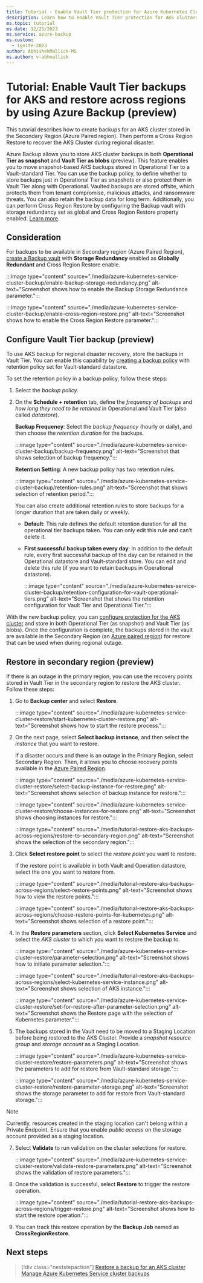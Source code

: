 ```yaml
---
title: Tutorial - Enable Vault Tier protection for Azure Kubernetes Cluster (AKS) clusters and restore backups in secondary region using Azure Backup
description: Learn how to enable Vault Tier protection for AKS clusters and restore backups in secondary region using Azure Backup.
ms.topic: tutorial
ms.date: 12/25/2023
ms.service: azure-backup
ms.custom:
  - ignite-2023
author: AbhishekMallick-MS
ms.author: v-abhmallick
---
```


# Tutorial: Enable Vault Tier backups for AKS and restore across regions by using Azure Backup (preview)

This tutorial describes how to create backups for an AKS cluster stored in the Secondary Region (Azure Paired region). Then perform a Cross Region Restore to recover the AKS Cluster during regional disaster.

Azure Backup allows you to store AKS cluster backups in both **Operational Tier as snapshot** and **Vault Tier as blobs** (preview). This feature enables you to move snapshot-based AKS backups stored in Operational Tier to a Vault-standard Tier. You can use the backup policy, to define whether to store backups just in Operational Tier as snapshots or also protect them in Vault Tier along with Operational. Vaulted backups are stored offsite, which protects them from tenant compromise, malicious attacks, and ransomware threats. You can also retain the backup data for long term. Additionally, you can perform Cross Region Restore by configuring the Backup vault with storage redundancy set as global and Cross Region Restore property enabled. [Learn more](azure-kubernetes-service-backup-overview.md). 

## Consideration

For backups to be available in Secondary region (Azure Paired Region), [create a Backup vault](create-manage-backup-vault.md#create-backup-vault) with **Storage Redundancy** enabled as **Globally Redundant** and Cross Region Restore enable.

:::image type="content" source="./media/azure-kubernetes-service-cluster-backup/enable-backup-storage-redundancy.png" alt-text="Screenshot shows how to enable the Backup Storage Redundance parameter.":::

:::image type="content" source="./media/azure-kubernetes-service-cluster-backup/enable-cross-region-restore.png" alt-text="Screenshot shows how to enable the Cross Region Restore parameter.":::

## Configure Vault Tier backup (preview)

To use AKS backup for regional disaster recovery, store the backups in Vault Tier. You can enable this capability by [creating a backup policy](azure-kubernetes-service-cluster-backup.md#create-a-backup-policy) with retention policy set for Vault-standard datastore.

To set the retention policy in a backup policy, follow these steps:

1. Select the *backup policy*.

1. On the **Schedule + retention** tab, define the *frequency of backups* and *how long they need to be retained* in Operational and Vault Tier (also called *datastore*).

   **Backup Frequency**: Select the *backup frequency* (hourly or daily), and then choose the *retention duration* for the backups.

   :::image type="content" source="./media/azure-kubernetes-service-cluster-backup/backup-frequency.png" alt-text="Screenshot that shows selection of backup frequency.":::

   **Retention Setting**: A new backup policy has two retention rules.

   :::image type="content" source="./media/azure-kubernetes-service-cluster-backup/retention-rules.png" alt-text="Screenshot that shows selection of retention period.":::

   You can also create additional retention rules to store backups for a longer duration that are taken daily or weekly.


   - **Default**: This  rule defines the default retention duration for all the operational tier backups taken. You can only edit this rule and  can’t delete it.

   - **First successful backup taken every day**: In addition to the default rule, every first successful backup of the day can be retained in the Operational datastore and Vault-standard store. You can edit and delete this rule (if you want to retain backups in Operational datastore).

     :::image type="content" source="./media/azure-kubernetes-service-cluster-backup/retention-configuration-for-vault-operational-tiers.png" alt-text="Screenshot that shows the retention configuration for Vault Tier and Operational Tier.":::


With the new backup policy, you can [configure protection for the AKS cluster](azure-kubernetes-service-cluster-backup.md#configure-backup) and store in both Operational Tier (as snapshot) and Vault Tier (as blobs). Once the configuration is complete, the backups stored in the vault are available in the Secondary Region (an [Azure paired region](../reliability/cross-region-replication-azure.md#azure-paired-regions)) for restore that can be used when during regional outage.


## Restore in secondary region (preview)

If there is an outage in the primary region, you can use the recovery points stored in Vault Tier in the secondary region to restore the AKS cluster.
Follow these steps:

1. Go to **Backup center** and select **Restore**.

   :::image type="content" source="./media/azure-kubernetes-service-cluster-restore/start-kubernetes-cluster-restore.png" alt-text="Screenshot shows how to start the restore process.":::

2. On the next page, select **Select backup instance**, and then select the *instance* that you want to restore.

   If a disaster occurs and there is an outage in the Primary Region, select Secondary Region. Then, it allows you to choose recovery points available in the [Azure Paired Region](../reliability/cross-region-replication-azure.md#azure-paired-regions). 

   :::image type="content" source="./media/azure-kubernetes-service-cluster-restore/select-backup-instance-for-restore.png" alt-text="Screenshot shows selection of backup instance for restore.":::

   :::image type="content" source="./media/azure-kubernetes-service-cluster-restore/choose-instances-for-restore.png" alt-text="Screenshot shows choosing instances for restore.":::
   
   :::image type="content" source="./media/tutorial-restore-aks-backups-across-regions/restore-to-secondary-region.png" alt-text="Screenshot shows the selection of the secondary region.":::

3. Click **Select restore point** to select the *restore point* you want to restore. 

   If the restore point is available in both Vault and Operation datastore, select the one you want to restore from.

   :::image type="content" source="./media/tutorial-restore-aks-backups-across-regions/select-restore-points.png" alt-text="Screenshot shows how to view the restore points.":::

   :::image type="content" source="./media/tutorial-restore-aks-backups-across-regions/choose-restore-points-for-kubernetes.png" alt-text="Screenshot shows selection of a restore point.":::


4. In the **Restore parameters** section, click **Select Kubernetes Service** and select the *AKS cluster* to which you want to restore the backup to.

   :::image type="content" source="./media/azure-kubernetes-service-cluster-restore/parameter-selection.png" alt-text="Screenshot shows how to initiate parameter selection.":::

   :::image type="content" source="./media/tutorial-restore-aks-backups-across-regions/select-kubernetes-service-instance.png" alt-text="Screenshot shows selection of AKS instance.":::

   :::image type="content" source="./media/azure-kubernetes-service-cluster-restore/set-for-restore-after-parameter-selection.png" alt-text="Screenshot shows the Restore page with the selection of Kubernetes parameter.":::


6. The backups stored in the Vault need to be moved to a Staging Location before being restored to the AKS Cluster. Provide a *snapshot resource group* and *storage account* as a Staging Location.

   :::image type="content" source="./media/azure-kubernetes-service-cluster-restore/restore-parameters.png" alt-text="Screenshot shows the parameters to add for restore from Vault-standard storage.":::

   :::image type="content" source="./media/azure-kubernetes-service-cluster-restore/restore-parameter-storage.png" alt-text="Screenshot shows the storage parameter to add for restore from Vault-standard storage.":::

>[!Note]
>Currently, resources created in the staging location can't belong within a Private Endpoint. Ensure that you enable _public access_ on the storage account provided as a staging location.

7. Select **Validate** to run validation on the cluster selections for restore.

   :::image type="content" source="./media/azure-kubernetes-service-cluster-restore/validate-restore-parameters.png" alt-text="Screenshot shows the validation of restore parameters.":::


8. Once the validation is successful, select **Restore** to trigger the restore operation.

   :::image type="content" source="./media/tutorial-restore-aks-backups-across-regions/trigger-restore.png" alt-text="Screenshot shows how to start the restore operation.":::

9. You can track this restore operation by the **Backup Job** named as **CrossRegionRestore**.

## Next steps

> [!div class="nextstepaction"]
> [Restore a backup for an AKS cluster](./azure-kubernetes-service-cluster-restore.md)
> [Manage Azure Kubernetes Service cluster backups](azure-kubernetes-service-cluster-manage-backups.md)
